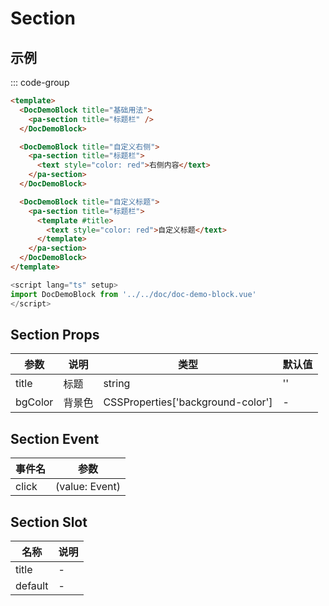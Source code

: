 # Section

## 示例

<!--codes start-->

::: code-group

```html [template]
<template>
  <DocDemoBlock title="基础用法">
    <pa-section title="标题栏" />
  </DocDemoBlock>

  <DocDemoBlock title="自定义右侧">
    <pa-section title="标题栏">
      <text style="color: red">右侧内容</text>
    </pa-section>
  </DocDemoBlock>

  <DocDemoBlock title="自定义标题">
    <pa-section title="标题栏">
      <template #title>
        <text style="color: red">自定义标题</text>
      </template>
    </pa-section>
  </DocDemoBlock>
</template>
```
```ts [script]
<script lang="ts" setup>
import DocDemoBlock from '../../doc/doc-demo-block.vue'
</script>
```

<!--codes end-->

## Section Props

<!--props start-->

| 参数 | 说明 | 类型 | 默认值 |
| --- | ----- | --- | --- |
| title | 标题 | string |  '' |
| bgColor | 背景色 | CSSProperties['background-color'] | - |

<!--props end-->

## Section Event

<!--event start-->

| 事件名 | 参数 |
| --- | --- |
| click | (value: Event)  |

<!--event end-->

## Section Slot

<!--slot start-->

| 名称 | 说明 |
| --- | --- |
| title | - |
| default | - |

<!--slot end-->

